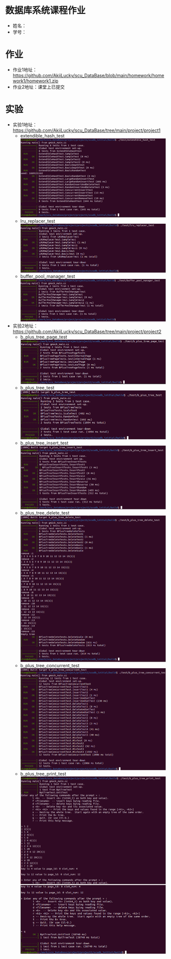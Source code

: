 # 数据库系统课程作业

- 姓名：
- 学号：

# 作业
- 作业1地址：https://github.com/AkiiLucky/scu_DataBase/blob/main/homework/homework1/homework1.zip
- 作业2地址：课堂上已提交

# 实验
- 实验1地址：https://github.com/AkiiLucky/scu_DataBase/tree/main/project/project1
  - extendible_hash_test![Alt text](./image/hash_test.png)
  - lru_replacer_test![Alt text](./image/lru_test.png)
  - buffer_pool_manager_test![Alt text](./image/buffer_test.png)
- 实验2地址：https://github.com/AkiiLucky/scu_DataBase/tree/main/project/project2
  - b_plus_tree_page_test ![Alt text](image/b_plus_tree_page_test.png)
  - b_plus_tree_test ![Alt text](image/b_plus_tree_test.png)
  - b_plus_tree_insert_test![Alt text](image/b_plus_tree_insert_test.png)
  - b_plus_tree_delete_test![Alt text](image/b_plus_tree_delete_test.png)
  - b_plus_tree_concurrent_test![Alt text](image/b_plus_tree_concurrent_test.png)
  - b_plus_tree_print_test ![Alt text](image/b_plus_tree_print_test-1.png)![Alt text](image/b_plus_tree_print_test-2.png)



